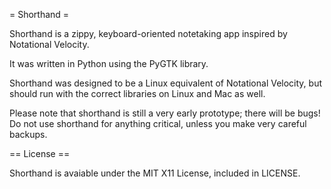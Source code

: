 = Shorthand =

Shorthand is a zippy, keyboard-oriented notetaking app inspired by Notational Velocity.

It was written in Python using the PyGTK library.

Shorthand was designed to be a Linux equivalent of Notational Velocity, but should run with the correct libraries on Linux and Mac as well.

Please note that shorthand is still a very early prototype; there will be bugs! Do not use shorthand for anything critical, unless you make very careful backups.

== License ==

Shorthand is avaiable under the MIT X11 License, included in LICENSE.
